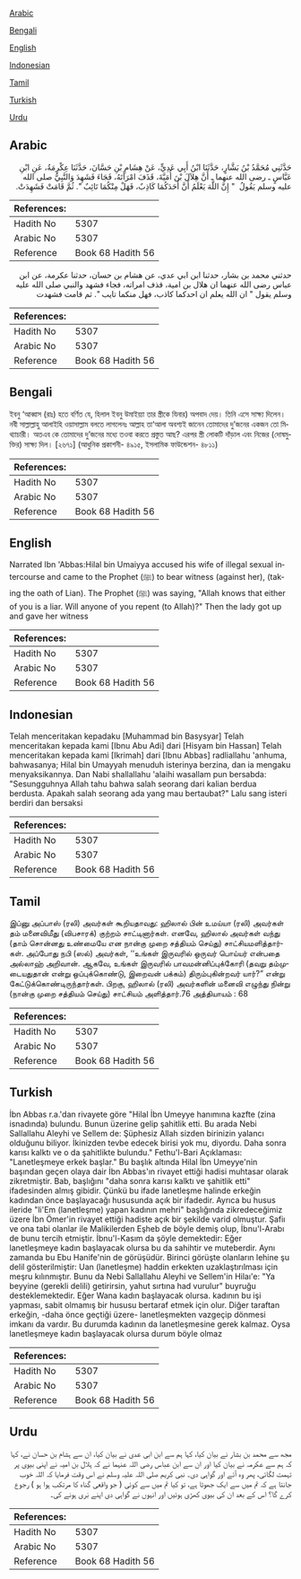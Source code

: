 [Arabic](#arabic)

[Bengali](#bengali)

[English](#english)

[Indonesian](#indonesian)

[Tamil](#tamil)

[Turkish](#turkish)

[Urdu](#urdu)

## Arabic


<div dir="rtl" lang="ar" style={{fontSize:'larger',backgroundColor:'#f8f9fa',padding:20}}>
حَدَّثَنِي مُحَمَّدُ بْنُ بَشَّارٍ، حَدَّثَنَا ابْنُ أَبِي عَدِيٍّ، عَنْ هِشَامِ بْنِ حَسَّانَ، حَدَّثَنَا عِكْرِمَةُ، عَنِ ابْنِ عَبَّاسٍ ـ رضى الله عنهما ـ أَنَّ هِلاَلَ بْنَ أُمَيَّةَ، قَذَفَ امْرَأَتَهُ، فَجَاءَ فَشَهِدَ وَالنَّبِيُّ صلى الله عليه وسلم يَقُولُ ‏ "‏ إِنَّ اللَّهَ يَعْلَمُ أَنَّ أَحَدَكُمَا كَاذِبٌ، فَهَلْ مِنْكُمَا تَائِبٌ ‏"‏‏.‏ ثُمَّ قَامَتْ فَشَهِدَتْ‏.‏
</div>
<div style={{backgroundColor:'#f8f9fa',padding:20, marginBottom: 10}}><table> <thead> <tr> <th>References:</th> <th></th> </tr> </thead> <tbody><tr><td>Hadith No</td><td>5307</td></tr><tr><td>Arabic No</td><td>5307</td></tr><tr><td>Reference</td><td>Book 68 Hadith 56</td></tr></tbody></table></div>


<div dir="rtl" lang="ar" style={{fontSize:'larger',backgroundColor:'#f8f9fa',padding:20}}>
حدثني محمد بن بشار، حدثنا ابن ابي عدي، عن هشام بن حسان، حدثنا عكرمة، عن ابن عباس رضى الله عنهما ان هلال بن امية، قذف امراته، فجاء فشهد والنبي صلى الله عليه وسلم يقول " ان الله يعلم ان احدكما كاذب، فهل منكما تايب ". ثم قامت فشهدت
</div>
<div style={{backgroundColor:'#f8f9fa',padding:20, marginBottom: 10}}><table> <thead> <tr> <th>References:</th> <th></th> </tr> </thead> <tbody><tr><td>Hadith No</td><td>5307</td></tr><tr><td>Arabic No</td><td>5307</td></tr><tr><td>Reference</td><td>Book 68 Hadith 56</td></tr></tbody></table></div>

## Bengali


<div dir="ltr" lang="bn" style={{fontSize:'larger',backgroundColor:'#f8f9fa',padding:20}}>
ইবনু ‘আব্বাস (রাঃ) হতে বর্ণিত যে, হিলাল ইবনু উমাইয়্যা তার স্ত্রীকে যিনার) অপবাদ দেয়। তিনি এসে সাক্ষ্য দিলেন। নবী সাল্লাল্লাহু আলাইহি ওয়াসাল্লাম বলতে লাগলেনঃ আল্লাহ তা‘আলা অবশ্যই জানেন তোমাদের দু’জনের একজন তো মিথ্যাচারী। অতএব কে তোমাদের দু’জনের মধ্যে তওবা করতে প্রস্তুত আছ? এরপর স্ত্রী লোকটি দাঁড়াল এবং নিজের (দোষমুক্তির) সাক্ষ্য দিল। [২৬৭১] (আধুনিক প্রকাশনী- ৪৯১৫, ইসলামিক ফাউন্ডেশন- ৪৮১১)
</div>
<div style={{backgroundColor:'#f8f9fa',padding:20, marginBottom: 10}}><table> <thead> <tr> <th>References:</th> <th></th> </tr> </thead> <tbody><tr><td>Hadith No</td><td>5307</td></tr><tr><td>Arabic No</td><td>5307</td></tr><tr><td>Reference</td><td>Book 68 Hadith 56</td></tr></tbody></table></div>

## English


<div dir="ltr" lang="en" style={{fontSize:'larger',backgroundColor:'#f8f9fa',padding:20}}>
Narrated Ibn 'Abbas:Hilal bin Umaiyya accused his wife of illegal sexual intercourse and came to the Prophet (ﷺ) to bear witness (against her), (taking the oath of Lian). The Prophet (ﷺ) was saying, "Allah knows that either of you is a liar. Will anyone of you repent (to Allah)?" Then the lady got up and gave her witness
</div>
<div style={{backgroundColor:'#f8f9fa',padding:20, marginBottom: 10}}><table> <thead> <tr> <th>References:</th> <th></th> </tr> </thead> <tbody><tr><td>Hadith No</td><td>5307</td></tr><tr><td>Arabic No</td><td>5307</td></tr><tr><td>Reference</td><td>Book 68 Hadith 56</td></tr></tbody></table></div>

## Indonesian


<div dir="ltr" lang="id" style={{fontSize:'larger',backgroundColor:'#f8f9fa',padding:20}}>
Telah menceritakan kepadaku [Muhammad bin Basysyar] Telah menceritakan kepada kami [Ibnu Abu Adi] dari [Hisyam bin Hassan] Telah menceritakan kepada kami [Ikrimah] dari [Ibnu Abbas] radliallahu 'anhuma, bahwasanya; Hilal bin Umayyah menuduh isterinya berzina, dan ia mengaku menyaksikannya. Dan Nabi shallallahu 'alaihi wasallam pun bersabda: "Sesungguhnya Allah tahu bahwa salah seorang dari kalian berdua berdusta. Apakah salah seorang ada yang mau bertaubat?" Lalu sang isteri berdiri dan bersaksi
</div>
<div style={{backgroundColor:'#f8f9fa',padding:20, marginBottom: 10}}><table> <thead> <tr> <th>References:</th> <th></th> </tr> </thead> <tbody><tr><td>Hadith No</td><td>5307</td></tr><tr><td>Arabic No</td><td>5307</td></tr><tr><td>Reference</td><td>Book 68 Hadith 56</td></tr></tbody></table></div>

## Tamil


<div dir="ltr" lang="ta" style={{fontSize:'larger',backgroundColor:'#f8f9fa',padding:20}}>
இப்னு அப்பாஸ் (ரலி) அவர்கள் கூறியதாவது: ஹிலால் பின் உமய்யா (ரலி) அவர்கள் தம் மனைவிமீது (விபசாரக்) குற்றம் சாட்டினார்கள். எனவே, ஹிலால் அவர்கள் வந்து (தாம் சொன்னது உண்மையே என நான்கு முறை சத்தியம் செய்து) சாட்சியமளித்தார்கள். அப்போது நபி (ஸல்) அவர்கள், ‘‘உங்கள் இருவரில் ஒருவர் பொய்யர் என்பதை அல்லாஹ் அறிவான். ஆகவே, உங்கள் இருவரில் பாவமன்னிப்புக்கோரி (தவறு தம்முடையதுதான் என்று ஒப்புக்கொண்டு, இறைவன் பக்கம்) திரும்புகின்றவர் யார்?” என்று கேட்டுக்கொண்டிருந்தார்கள். பிறகு, ஹிலால் (ரலி) அவர்களின் மனைவி எழுந்து நின்று (நான்கு முறை சத்தியம் செய்து) சாட்சியம் அளித்தார்.76 அத்தியாயம் : 68
</div>
<div style={{backgroundColor:'#f8f9fa',padding:20, marginBottom: 10}}><table> <thead> <tr> <th>References:</th> <th></th> </tr> </thead> <tbody><tr><td>Hadith No</td><td>5307</td></tr><tr><td>Arabic No</td><td>5307</td></tr><tr><td>Reference</td><td>Book 68 Hadith 56</td></tr></tbody></table></div>

## Turkish


<div dir="ltr" lang="tr" style={{fontSize:'larger',backgroundColor:'#f8f9fa',padding:20}}>
İbn Abbas r.a.'dan rivayete göre "Hilal İbn Umeyye hanımına kazfte (zina isnadında) bulundu. Bunun üzerine gelip şahitlik etti. Bu arada Nebi Sallallahu Aleyhi ve Sellem de: Şüphesiz Allah sizden birinizin yalancı olduğunu biliyor. İkinizden tevbe edecek birisi yok mu, diyordu. Daha sonra karısı kalktı ve o da şahitlikte bulundu." Fethu'l-Bari Açıklaması: "Lanetleşmeye erkek başlar." Bu başlık altında Hilal İbn Umeyye'nin başından geçen olaya dair İbn Abbas'ın rivayet ettiği hadisi muhtasar olarak zikretmiştir. Bab, başlığını "daha sonra karısı kalktı ve şahitlik etti" ifadesinden almış gibidir. Çünkü bu ifade lanetleşme halinde erkeğin kadından önce başlayacağı hususunda açık bir ifadedir. Ayrıca bu husus ileride "li'Em (lanetleşme) yapan kadının mehri" başlığında zikredeceğimiz üzere İbn Ömer'in rivayet ettiği hadiste açık bir şekilde varid olmuştur. Şafiı ve ona tabi olanlar ile Malikilerden Eşheb de böyle demiş olup, İbnu'l-Arabı de bunu tercih etmiştir. İbnu'l-Kasım da şöyle demektedir: Eğer lanetleşmeye kadın başlayacak olursa bu da sahihtir ve muteberdir. Aynı zamanda bu Ebu Hanife'nin de görüşüdür. Birinci görüşte olanların lehine şu delil gösterilmiştir: Uan (lanetleşme) haddin erkekten uzaklaştırılması için meşru kılınmıştır. Bunu da Nebi Sallallahu Aleyhi ve Sellem'in Hilaı'e: "Ya beyyine (gerekli delili) getirirsin, yahut sırtına had vurulur" buyruğu desteklemektedir. Eğer Wana kadın başlayacak olursa. kadının bu işi yapması, sabit olmamış bir hususu bertaraf etmek için olur. Diğer taraftan erkeğin, -daha önce geçtiği üzere- lanetleşmekten vazgeçip dönmesi imkanı da vardır. Bu durumda kadının da lanetleşmesine gerek kalmaz. Oysa lanetleşmeye kadın başlayacak olursa durum böyle olmaz
</div>
<div style={{backgroundColor:'#f8f9fa',padding:20, marginBottom: 10}}><table> <thead> <tr> <th>References:</th> <th></th> </tr> </thead> <tbody><tr><td>Hadith No</td><td>5307</td></tr><tr><td>Arabic No</td><td>5307</td></tr><tr><td>Reference</td><td>Book 68 Hadith 56</td></tr></tbody></table></div>

## Urdu


<div dir="rtl" lang="ur" style={{fontSize:'larger',backgroundColor:'#f8f9fa',padding:20}}>
مجھ سے محمد بن بشار نے بیان کیا، کہا ہم سے ابن ابی عدی نے بیان کیا، ان سے ہشام بن حسان نے، کہا کہ ہم سے عکرمہ نے بیان کیا اور ان سے ابن عباس رضی اللہ عنہما نے کہ ہلال بن امیہ نے اپنی بیوی پر تہمت لگائی، پھر وہ آئے اور گواہی دی۔ نبی کریم صلی اللہ علیہ وسلم نے اس وقت فرمایا کہ اللہ خوب جانتا ہے کہ تم میں سے ایک جھوٹا ہے، تو کیا تم میں سے کوئی ( جو واقعی گناہ کا مرتکب ہوا ہو ) رجوع کرے گا؟ اس کے بعد ان کی بیوی کھڑی ہوئیں اور انہوں نے گواہی دی اپنے بَری ہونے کی۔
</div>
<div style={{backgroundColor:'#f8f9fa',padding:20, marginBottom: 10}}><table> <thead> <tr> <th>References:</th> <th></th> </tr> </thead> <tbody><tr><td>Hadith No</td><td>5307</td></tr><tr><td>Arabic No</td><td>5307</td></tr><tr><td>Reference</td><td>Book 68 Hadith 56</td></tr></tbody></table></div>